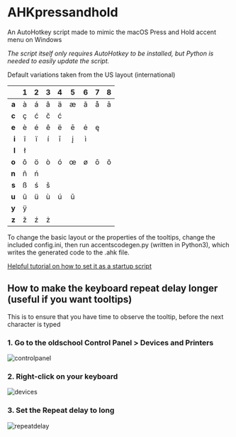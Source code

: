 # AHKpressandhold
An AutoHotkey script made to mimic the macOS Press and Hold accent menu on Windows

*The script itself only requires AutoHotkey to be installed, but Python is needed to easily update the script.*

Default variations taken from the US layout (international)

|     |  1  |  2  |  3  |  4  |  5  |  6  |  7  |  8  |
|----:|:---:|:---:|:---:|:---:|:---:|:---:|:---:|:---:|
|**a**|  à  |  á  |  â  |  ä  |  æ  |  ã  |  å  |  ā  |
|**c**|  ç  |  ć  |  č  |  ć  |     |     |     |     |
|**e**|  è  |  é  |  ê  |  ë  |  ē  |  ė  |  ę  |     |
|**i**|  î  |  ï  |  í  |  ī  |  į  |  ì  |     |     |
|**l**|  ł  |     |     |     |     |     |     |     |
|**o**|  ô  |  ö  |  ò  |  ó  |  œ  |  ø  |  ō  |  õ  |
|**n**|  ñ  |  ń  |     |     |     |     |     |     |
|**s**|  ß  |  ś  |  š  |     |     |     |     |     |
|**u**|  û  |  ü  |  ù  |  ú  |  ū  |     |     |     |
|**y**|  ÿ  |     |     |     |     |     |     |     |
|**z**|  ž  |  ź  |  ż  |     |     |     |     |     |

To change the basic layout or the properties of the tooltips, change the included config.ini, then run accentscodegen.py (written in Python3), which writes the generated code to the .ahk file. 

[Helpful tutorial on how to set it as a startup script](https://www.autohotkey.com/docs/FAQ.htm#Startup)


## How to make the keyboard repeat delay longer (useful if you want tooltips)
This is to ensure that you have time to observe the tooltip, before the next character is typed
### 1. Go to the oldschool Control Panel > Devices and Printers
![controlpanel](https://user-images.githubusercontent.com/27026978/50086929-e5309c80-01fe-11e9-938d-4d19a49ff921.png)
### 2. Right-click on your keyboard
![devices](https://user-images.githubusercontent.com/27026978/50086621-f036fd00-01fd-11e9-8fc4-6892d079e1de.png)
### 3. Set the Repeat delay to long
![repeatdelay](https://user-images.githubusercontent.com/27026978/50086622-f0cf9380-01fd-11e9-9cbc-a6f769e8ef3e.png)
